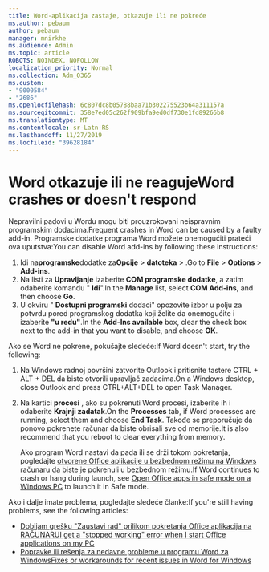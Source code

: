```yaml
---
title: Word-aplikacija zastaje, otkazuje ili ne pokreće
ms.author: pebaum
author: pebaum
manager: mnirkhe
ms.audience: Admin
ms.topic: article
ROBOTS: NOINDEX, NOFOLLOW
localization_priority: Normal
ms.collection: Adm_O365
ms.custom:
- "9000584"
- "2686"
ms.openlocfilehash: 6c807dc8b05788baa71b302275523b64a311157a
ms.sourcegitcommit: 358e7ed05c262f909bfa9ed0df730e1fd89266b8
ms.translationtype: MT
ms.contentlocale: sr-Latn-RS
ms.lasthandoff: 11/27/2019
ms.locfileid: "39628184"
---
```

# <a name="word-crashes-or-doesnt-respond"></a><span data-ttu-id="dffc1-102">Word otkazuje ili ne reaguje</span><span class="sxs-lookup"><span data-stu-id="dffc1-102">Word crashes or doesn't respond</span></span>

<span data-ttu-id="dffc1-103">Nepravilni padovi u Wordu mogu biti prouzrokovani neispravnim programskim dodacima.</span><span class="sxs-lookup"><span data-stu-id="dffc1-103">Frequent crashes in Word can be caused by a faulty add-in.</span></span> <span data-ttu-id="dffc1-104">Programske dodatke programa Word možete onemogućiti prateći ova uputstva:</span><span class="sxs-lookup"><span data-stu-id="dffc1-104">You can disable Word add-ins by following these instructions:</span></span>

1. <span data-ttu-id="dffc1-105">Idi na**programske**dodatke za**Opcije** >  **datoteka** > .</span><span class="sxs-lookup"><span data-stu-id="dffc1-105">Go to **File** > **Options** > **Add-ins**.</span></span>
2. <span data-ttu-id="dffc1-106">Na listi za **Upravljanje** izaberite **COM programske dodatke**, a zatim odaberite komandu " **Idi**".</span><span class="sxs-lookup"><span data-stu-id="dffc1-106">In the **Manage** list, select **COM Add-ins**, and then choose **Go**.</span></span>
3. <span data-ttu-id="dffc1-107">U okviru " **Dostupni programski** dodaci" opozovite izbor u polju za potvrdu pored programskog dodatka koji želite da onemogućite i izaberite **"u redu"**.</span><span class="sxs-lookup"><span data-stu-id="dffc1-107">In the **Add-Ins available** box, clear the check box next to the add-in that you want to disable, and choose **OK**.</span></span>

<span data-ttu-id="dffc1-108">Ako se Word ne pokrene, pokušajte sledeće:</span><span class="sxs-lookup"><span data-stu-id="dffc1-108">If Word doesn't start, try the following:</span></span>

1.   <span data-ttu-id="dffc1-109">Na Windows radnoj površini zatvorite Outlook i pritisnite tastere CTRL + ALT + DEL da biste otvorili upravljač zadacima.</span><span class="sxs-lookup"><span data-stu-id="dffc1-109">On a Windows desktop, close Outlook and press CTRL+ALT+DEL to open Task Manager.</span></span> 
2. <span data-ttu-id="dffc1-110">Na kartici **procesi** , ako su pokrenuti Word procesi, izaberite ih i odaberite **Krajnji zadatak**.</span><span class="sxs-lookup"><span data-stu-id="dffc1-110">On the **Processes** tab, if Word processes are running, select them and choose **End Task**.</span></span> <span data-ttu-id="dffc1-111">Takođe se preporučuje da ponovo pokrenete računar da biste obrisali sve od memorije.</span><span class="sxs-lookup"><span data-stu-id="dffc1-111">It is also recommend that you reboot to clear everything from memory.</span></span>

    <span data-ttu-id="dffc1-112">Ako program Word nastavi da pada ili se drži tokom pokretanja, pogledajte [otvorene Office aplikacije u bezbednom režimu na Windows računaru](https://support.office.com/article/Open-Office-apps-in-safe-mode-on-a-Windows-PC-dedf944a-5f4b-4afb-a453-528af4f7ac72) da biste je pokrenuli u bezbednom režimu.</span><span class="sxs-lookup"><span data-stu-id="dffc1-112">If Word continues to crash or hang during launch, see [Open Office apps in safe mode on a Windows PC](https://support.office.com/article/Open-Office-apps-in-safe-mode-on-a-Windows-PC-dedf944a-5f4b-4afb-a453-528af4f7ac72) to launch it in Safe mode.</span></span>

<span data-ttu-id="dffc1-113">Ako i dalje imate problema, pogledajte sledeće članke:</span><span class="sxs-lookup"><span data-stu-id="dffc1-113">If you're still having problems, see the following articles:</span></span> 
- [<span data-ttu-id="dffc1-114">Dobijam grešku "Zaustavi rad" prilikom pokretanja Office aplikacija na RAČUNARU</span><span class="sxs-lookup"><span data-stu-id="dffc1-114">I get a "stopped working" error when I start Office applications on my PC</span></span>](https://support.office.com/article/52bd7985-4e99-4a35-84c8-2d9b8301a2fa)
- [<span data-ttu-id="dffc1-115">Popravke ili rešenja za nedavne probleme u programu Word za Windows</span><span class="sxs-lookup"><span data-stu-id="dffc1-115">Fixes or workarounds for recent issues in Word for Windows</span></span>](https://support.office.com/article/bf6bf17c-2807-4871-83ce-e337ae8f0b86)